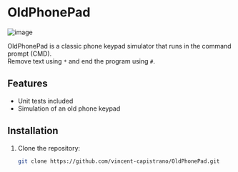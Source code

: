 # OldPhonePad

![image](https://github.com/user-attachments/assets/a119321f-057a-4ea2-bccc-fb0eb303007f)

OldPhonePad is a classic phone keypad simulator that runs in the command prompt (CMD).  
Remove text using `*` and end the program using `#`.

## Features

- Unit tests included
- Simulation of an old phone keypad

## Installation

1. Clone the repository:

   ```bash
   git clone https://github.com/vincent-capistrano/OldPhonePad.git

